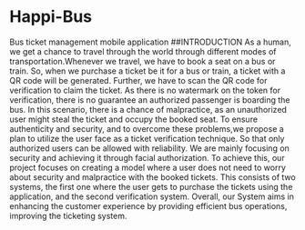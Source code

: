# Happi-Bus
Bus ticket management mobile application 
##INTRODUCTION
As a human, we get a chance to travel through the world through different modes of transportation.Whenever we travel, we have to book a seat on a bus or train. So, when we  purchase a ticket be it for a bus or train, a ticket with a QR code will be generated. Further, we have to scan the QR code for verification to claim the ticket. As there is no watermark on the token for verification, there is no guarantee an authorized passenger is boarding the bus.
In this scenario, there is a chance of malpractice, as an unauthorized user might steal the ticket and occupy the booked seat. To ensure authenticity and security, and to overcome these problems,we propose a plan to utilize the user face as a ticket verification technique. So that only authorized users can be allowed with reliability. 
We are mainly focusing on security and achieving it through facial authorization. To achieve this, our project focuses on creating a model where a user does not need to worry about security and malpractice with the booked tickets. This consists of two systems, the first one where the user gets to purchase the tickets using the application, and the second verification system. Overall, our System aims in enhancing the customer experience by providing efficient bus operations, improving the ticketing system.
